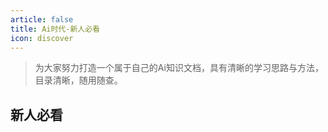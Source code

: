 ```yaml
---
article: false
title: Ai时代-新人必看
icon: discover
---
```


> 为大家努力打造一个属于自己的Ai知识文档，具有清晰的学习思路与方法，目录清晰，随用随查。
>

## 新人必看